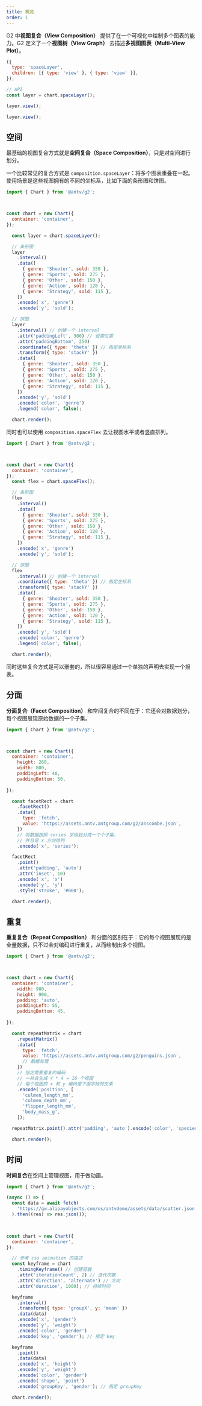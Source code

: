 ```yaml
---
title: 概览
order: 1
---
```


G2 中**视图复合（View Composition）** 提供了在一个可视化中绘制多个图表的能力。G2 定义了一个**视图树（View Graph）** 去描述**多视图图表（Multi-View Plot）**。

```js
({
  type: 'spaceLayer',
  children: [{ type: 'view' }, { type: 'view' }],
});
```

```js
// API
const layer = chart.spaceLayer();

layer.view();

layer.view();
```

## 空间

最基础的视图复合方式就是**空间复合（Space Composition）**，只是对空间进行划分。

一个比较常见的复合方式是 `composition.spaceLayer`：将多个图表重叠在一起。使用场景是这些视图拥有的不同的坐标系，比如下面的条形图和饼图。

```js | ob { autoMount: true }
import { Chart } from '@antv/g2';



const chart = new Chart({
  container: 'container',
});

  const layer = chart.spaceLayer();

  // 条形图
  layer
    .interval()
    .data([
      { genre: 'Shooter', sold: 350 },
      { genre: 'Sports', sold: 275 },
      { genre: 'Other', sold: 150 },
      { genre: 'Action', sold: 120 },
      { genre: 'Strategy', sold: 115 },
    ])
    .encode('x', 'genre')
    .encode('y', 'sold');

  // 饼图
  layer
    .interval() // 创建一个 interval
    .attr('paddingLeft', 300) // 设置位置
    .attr('paddingBottom', 250)
    .coordinate({ type: 'theta' }) // 指定坐标系
    .transform({ type: 'stackY' })
    .data([
      { genre: 'Shooter', sold: 350 },
      { genre: 'Sports', sold: 275 },
      { genre: 'Other', sold: 150 },
      { genre: 'Action', sold: 120 },
      { genre: 'Strategy', sold: 115 },
    ])
    .encode('y', 'sold')
    .encode('color', 'genre')
    .legend('color', false);

  chart.render();
```

同时也可以使用 `composition.spaceFlex` 去让视图水平或者竖直排列。

```js | ob { autoMount: true }
import { Chart } from '@antv/g2';



const chart = new Chart({
  container: 'container',
});
  const flex = chart.spaceFlex();

  // 条形图
  flex
    .interval()
    .data([
      { genre: 'Shooter', sold: 350 },
      { genre: 'Sports', sold: 275 },
      { genre: 'Other', sold: 150 },
      { genre: 'Action', sold: 120 },
      { genre: 'Strategy', sold: 115 },
    ])
    .encode('x', 'genre')
    .encode('y', 'sold');

  // 饼图
  flex
    .interval() // 创建一个 interval
    .coordinate({ type: 'theta' }) // 指定坐标系
    .transform({ type: 'stackY' })
    .data([
      { genre: 'Shooter', sold: 350 },
      { genre: 'Sports', sold: 275 },
      { genre: 'Other', sold: 150 },
      { genre: 'Action', sold: 120 },
      { genre: 'Strategy', sold: 115 },
    ])
    .encode('y', 'sold')
    .encode('color', 'genre')
    .legend('color', false);

  chart.render();
```

同时这些复合方式是可以嵌套的，所以很容易通过一个单独的声明去实现一个报表。

## 分面

**分面复合（Facet Composition）** 和空间复合的不同在于：它还会对数据划分，每个视图展现原始数据的一个子集。

```js | ob { autoMount: true }
import { Chart } from '@antv/g2';



const chart = new Chart({
  container: 'container',
    height: 260,
    width: 800,
    paddingLeft: 40,
    paddingBottom: 50,
  
});

  const facetRect = chart
    .facetRect()
    .data({
      type: 'fetch',
      value: 'https://assets.antv.antgroup.com/g2/anscombe.json',
    })
    // 将数据按照 series 字段划分成一个个子集，
    // 并且是 x 方向排列
    .encode('x', 'series');

  facetRect
    .point()
    .attr('padding', 'auto')
    .attr('inset', 10)
    .encode('x', 'x')
    .encode('y', 'y')
    .style('stroke', '#000');

  chart.render();
```

## 重复

**重复复合（Repeat Composition）** 和分面的区别在于：它的每个视图展现的是全量数据，只不过会对编码进行重复，从而绘制出多个视图。

```js | ob { autoMount: true }
import { Chart } from '@antv/g2';



const chart = new Chart({
  container: 'container',
    width: 900,
    height: 900,
    padding: 'auto',
    paddingLeft: 55,
    paddingBottom: 45,
  
});

  const repeatMatrix = chart
    .repeatMatrix()
    .data({
      type: 'fetch',
      value: 'https://assets.antv.antgroup.com/g2/penguins.json',
      // 数据处理
    })
    // 指定需要重复的编码
    // 一共会生成 4 * 4 = 16 个视图
    // 每个视图的 x 和 y 编码是下面字段的叉乘
    .encode('position', [
      'culmen_length_mm',
      'culmen_depth_mm',
      'flipper_length_mm',
      'body_mass_g',
    ]);

  repeatMatrix.point().attr('padding', 'auto').encode('color', 'species');

  chart.render();
```

## 时间

**时间复合**在空间上管理视图，用于做动画。

```js | ob { autoMount: true }
import { Chart } from '@antv/g2';

(async () => {
  const data = await fetch(
    'https://gw.alipayobjects.com/os/antvdemo/assets/data/scatter.json',
  ).then((res) => res.json());

  

const chart = new Chart({
  container: 'container',
});

  // 参考 css animation 的描述
  const keyframe = chart
    .timingKeyframe() // 创建容器
    .attr('iterationCount', 2) // 迭代次数
    .attr('direction', 'alternate') // 方向
    .attr('duration', 1000); // 持续时间

  keyframe
    .interval()
    .transform({ type: 'groupX', y: 'mean' })
    .data(data)
    .encode('x', 'gender')
    .encode('y', 'weight')
    .encode('color', 'gender')
    .encode('key', 'gender'); // 指定 key

  keyframe
    .point()
    .data(data)
    .encode('x', 'height')
    .encode('y', 'weight')
    .encode('color', 'gender')
    .encode('shape', 'point')
    .encode('groupKey', 'gender'); // 指定 groupKey

  chart.render();
```
